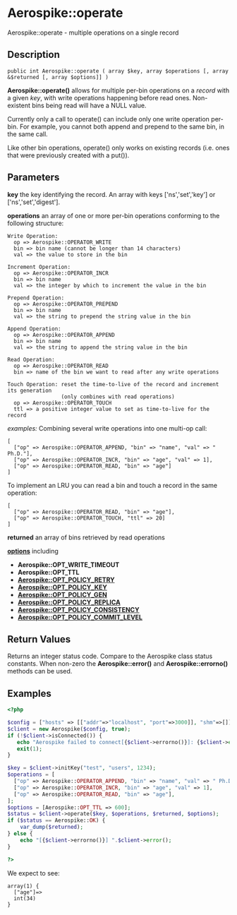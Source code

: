 
# Aerospike::operate

Aerospike::operate - multiple operations on a single record

## Description

```
public int Aerospike::operate ( array $key, array $operations [, array &$returned [, array $options]] )
```

**Aerospike::operate()** allows for multiple per-bin operations on a *record*
with a given *key*, with write operations happening before read ones.
Non-existent bins being read will have a NULL value.

Currently only a call to operate() can include only one write operation per-bin.
For example, you cannot both append and prepend to the same bin, in the same
call.

Like other bin operations, operate() only works on existing records
(i.e. ones that were previously created with a put()).

## Parameters

**key** the key identifying the record. An array with keys ['ns','set','key'] or ['ns','set','digest'].

**operations** an array of one or more per-bin operations conforming
to the following structure:
```
Write Operation:
  op => Aerospike::OPERATOR_WRITE
  bin => bin name (cannot be longer than 14 characters)
  val => the value to store in the bin

Increment Operation:
  op => Aerospike::OPERATOR_INCR
  bin => bin name
  val => the integer by which to increment the value in the bin

Prepend Operation:
  op => Aerospike::OPERATOR_PREPEND
  bin => bin name
  val => the string to prepend the string value in the bin

Append Operation:
  op => Aerospike::OPERATOR_APPEND
  bin => bin name
  val => the string to append the string value in the bin

Read Operation:
  op => Aerospike::OPERATOR_READ
  bin => name of the bin we want to read after any write operations

Touch Operation: reset the time-to-live of the record and increment its generation
                 (only combines with read operations)
  op => Aerospike::OPERATOR_TOUCH
  ttl => a positive integer value to set as time-to-live for the record
```
*examples:*
Combining several write operations into one multi-op call:
```
[
  ["op" => Aerospike::OPERATOR_APPEND, "bin" => "name", "val" => " Ph.D."],
  ["op" => Aerospike::OPERATOR_INCR, "bin" => "age", "val" => 1],
  ["op" => Aerospike::OPERATOR_READ, "bin" => "age"]
]
```
To implement an LRU you can read a bin and touch a record in the same
operation:
```
[
  ["op" => Aerospike::OPERATOR_READ, "bin" => "age"],
  ["op" => Aerospike::OPERATOR_TOUCH, "ttl" => 20]
]
```

**returned** an array of bins retrieved by read operations

**[options](aerospike.md)** including
- **Aerospike::OPT_WRITE_TIMEOUT**
- **Aerospike::OPT_TTL**
- **[Aerospike::OPT_POLICY_RETRY](http://www.aerospike.com/apidocs/c/db/d65/group__client__policies.html#gaa9730980a8b0eda8ab936a48009a6718)**
- **[Aerospike::OPT_POLICY_KEY](http://www.aerospike.com/apidocs/c/db/d65/group__client__policies.html#gaa9c8a79b2ab9d3812876c3ec5d1d50ec)**
- **[Aerospike::OPT_POLICY_GEN](http://www.aerospike.com/apidocs/c/db/d65/group__client__policies.html#ga38c1a40903e463e5d0af0141e8c64061)**
- **[Aerospike::OPT_POLICY_REPLICA](http://www.aerospike.com/apidocs/c/db/d65/group__client__policies.html#gabce1fb468ee9cbfe54b7ab834cec79ab)**
- **[Aerospike::OPT_POLICY_CONSISTENCY](http://www.aerospike.com/apidocs/c/db/d65/group__client__policies.html#ga34dbe8d01c941be845145af643f9b5ab)**
- **[Aerospike::OPT_POLICY_COMMIT_LEVEL](http://www.aerospike.com/apidocs/c/db/d65/group__client__policies.html#ga17faf52aeb845998e14ba0f3745e8f23)**

## Return Values

Returns an integer status code.  Compare to the Aerospike class status
constants.  When non-zero the **Aerospike::error()** and
**Aerospike::errorno()** methods can be used.

## Examples

```php
<?php

$config = ["hosts" => [["addr"=>"localhost", "port"=>3000]], "shm"=>[]];
$client = new Aerospike($config, true);
if (!$client->isConnected()) {
   echo "Aerospike failed to connect[{$client->errorno()}]: {$client->error()}\n";
   exit(1);
}

$key = $client->initKey("test", "users", 1234);
$operations = [
  ["op" => Aerospike::OPERATOR_APPEND, "bin" => "name", "val" => " Ph.D."],
  ["op" => Aerospike::OPERATOR_INCR, "bin" => "age", "val" => 1],
  ["op" => Aerospike::OPERATOR_READ, "bin" => "age"],
];
$options = [Aerospike::OPT_TTL => 600];
$status = $client->operate($key, $operations, $returned, $options);
if ($status == Aerospike::OK) {
    var_dump($returned);
} else {
    echo "[{$client->errorno()}] ".$client->error();
}

?>
```

We expect to see:

```
array(1) {
  ["age"]=>
  int(34)
}
```

